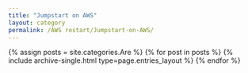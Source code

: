 ```yaml
---
title: "Jumpstart on AWS"
layout: category
permalink: /AWS restart/Jumpstart-on-AWS/
---
```


{% assign posts = site.categories.Are %}
{% for post in posts %} {% include archive-single.html type=page.entries_layout %} {% endfor %}
<!-- 공백이 있는 카테고리 같은경우 ['카테고리명']의 형식으로 만들어주기 -->